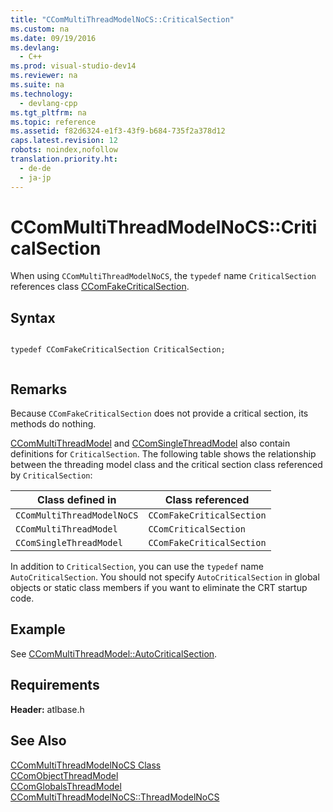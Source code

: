 ```yaml
---
title: "CComMultiThreadModelNoCS::CriticalSection"
ms.custom: na
ms.date: 09/19/2016
ms.devlang: 
  - C++
ms.prod: visual-studio-dev14
ms.reviewer: na
ms.suite: na
ms.technology: 
  - devlang-cpp
ms.tgt_pltfrm: na
ms.topic: reference
ms.assetid: f82d6324-e1f3-43f9-b684-735f2a378d12
caps.latest.revision: 12
robots: noindex,nofollow
translation.priority.ht: 
  - de-de
  - ja-jp
---
```

# CComMultiThreadModelNoCS::CriticalSection
When using `CComMultiThreadModelNoCS`, the `typedef` name `CriticalSection` references class [CComFakeCriticalSection](../vs140/CComFakeCriticalSection-Class.md).  
  
## Syntax  
  
```  
  
typedef CComFakeCriticalSection CriticalSection;  
  
```  
  
## Remarks  
 Because `CComFakeCriticalSection` does not provide a critical section, its methods do nothing.  
  
 [CComMultiThreadModel](../vs140/CComMultiThreadModel-Class.md) and [CComSingleThreadModel](../vs140/CComSingleThreadModel-Class.md) also contain definitions for `CriticalSection`. The following table shows the relationship between the threading model class and the critical section class referenced by `CriticalSection`:  
  
|Class defined in|Class referenced|  
|----------------------|----------------------|  
|`CComMultiThreadModelNoCS`|`CComFakeCriticalSection`|  
|`CComMultiThreadModel`|`CComCriticalSection`|  
|`CComSingleThreadModel`|`CComFakeCriticalSection`|  
  
 In addition to `CriticalSection`, you can use the `typedef` name `AutoCriticalSection`. You should not specify `AutoCriticalSection` in global objects or static class members if you want to eliminate the CRT startup code.  
  
## Example  
 See [CComMultiThreadModel::AutoCriticalSection](../vs140/CComMultiThreadModel--AutoCriticalSection.md).  
  
## Requirements  
 **Header:** atlbase.h  
  
## See Also  
 [CComMultiThreadModelNoCS Class](../vs140/CComMultiThreadModelNoCS-Class.md)   
 [CComObjectThreadModel](../vs140/CComObjectThreadModel.md)   
 [CComGlobalsThreadModel](../vs140/CComGlobalsThreadModel.md)   
 [CComMultiThreadModelNoCS::ThreadModelNoCS](../vs140/CComMultiThreadModelNoCS--ThreadModelNoCS.md)